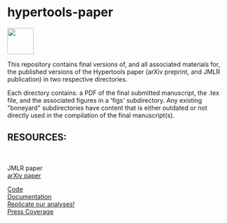 <h1> hypertools-paper </h1>
<img src="https://static1.squarespace.com/static/57e18d24d482e96cd836c9f1/57e40b26cd0f689a2ff2badf/58915926d1758ec68ef249f5/1485984213751/HeusEtAl17-17.png" data-image="https://static1.squarespace.com/static/57e18d24d482e96cd836c9f1/57e40b26cd0f689a2ff2badf/58915926d1758ec68ef249f5/1485984213751/HeusEtAl17-17.png" height="60" width="60">

This repository contains final versions of, and all associated materials for, the published versions of the Hypertools paper (arXiv preprint, and JMLR publication) in two respective directories. <br />

Each directory contains: a PDF of the final submitted manuscript, the .tex file, and the associated figures in a 'figs' subdirectory. Any existing "boneyard" subdirectories have content that is either outdated or not directly used in the compilation of the final manuscript(s). <br />

<h2> RESOURCES: </h2><br />

<a h ref="https://arxiv.org/abs/1701.08290">JMLR paper </a><br />
<a href="https://arxiv.org/abs/1701.08290">arXiv paper </a><br />

<a href="https://github.com/ContextLab/hypertools"> Code </a>  <br />
<a href="http://hypertools.readthedocs.io/en/latest/">Documentation</a><br />
<a href="https://github.com/ContextLab/hypertools-paper-notebooks"> Replicate our analyses! </a> <br />
<a href="http://blog.kaggle.com/2017/04/10/exploring-the-structure-of-high-dimensional-data-with-hypertools-in-kaggle-kernels/">Press Coverage</a>
